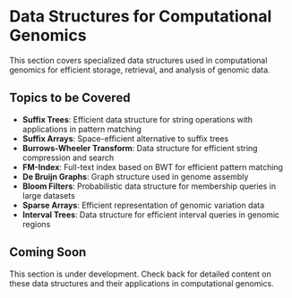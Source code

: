 # Data Structures for Computational Genomics

This section covers specialized data structures used in computational genomics for efficient storage, retrieval, and analysis of genomic data.

## Topics to be Covered

- **Suffix Trees**: Efficient data structure for string operations with applications in pattern matching
- **Suffix Arrays**: Space-efficient alternative to suffix trees
- **Burrows-Wheeler Transform**: Data structure for efficient string compression and search
- **FM-Index**: Full-text index based on BWT for efficient pattern matching
- **De Bruijn Graphs**: Graph structure used in genome assembly
- **Bloom Filters**: Probabilistic data structure for membership queries in large datasets
- **Sparse Arrays**: Efficient representation of genomic variation data
- **Interval Trees**: Data structure for efficient interval queries in genomic regions

## Coming Soon

This section is under development. Check back for detailed content on these data structures and their applications in computational genomics.
